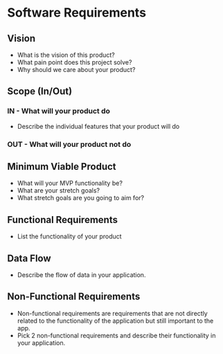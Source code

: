 # Software Requirements

## Vision

- What is the vision of this product?
- What pain point does this project solve?
- Why should we care about your product?

## Scope (In/Out)

### IN - What will your product do
  
- Describe the individual features that your product will do

### OUT - What will your product not do

## Minimum Viable Product

- What will your MVP functionality be?
- What are your stretch goals?
- What stretch goals are you going to aim for?

## Functional Requirements

- List the functionality of your product

## Data Flow 

- Describe the flow of data in your application. 

## Non-Functional Requirements 

- Non-functional requirements are requirements that are not directly related to the functionality of the application but still important to the app.
- Pick 2 non-functional requirements and describe their functionality in your application.
